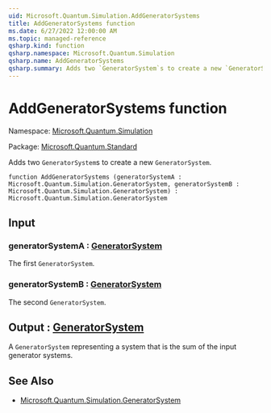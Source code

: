 ```yaml
---
uid: Microsoft.Quantum.Simulation.AddGeneratorSystems
title: AddGeneratorSystems function
ms.date: 6/27/2022 12:00:00 AM
ms.topic: managed-reference
qsharp.kind: function
qsharp.namespace: Microsoft.Quantum.Simulation
qsharp.name: AddGeneratorSystems
qsharp.summary: Adds two `GeneratorSystem`s to create a new `GeneratorSystem`.
---
```


# AddGeneratorSystems function

Namespace: [Microsoft.Quantum.Simulation](xref:Microsoft.Quantum.Simulation)

Package: [Microsoft.Quantum.Standard](https://nuget.org/packages/Microsoft.Quantum.Standard)


Adds two `GeneratorSystem`s to create a new `GeneratorSystem`.

```qsharp
function AddGeneratorSystems (generatorSystemA : Microsoft.Quantum.Simulation.GeneratorSystem, generatorSystemB : Microsoft.Quantum.Simulation.GeneratorSystem) : Microsoft.Quantum.Simulation.GeneratorSystem
```


## Input

### generatorSystemA : [GeneratorSystem](xref:Microsoft.Quantum.Simulation.GeneratorSystem)

The first `GeneratorSystem`.


### generatorSystemB : [GeneratorSystem](xref:Microsoft.Quantum.Simulation.GeneratorSystem)

The second `GeneratorSystem`.



## Output : [GeneratorSystem](xref:Microsoft.Quantum.Simulation.GeneratorSystem)

A `GeneratorSystem` representing a system that is the sum of theinput generator systems.

## See Also

- [Microsoft.Quantum.Simulation.GeneratorSystem](xref:Microsoft.Quantum.Simulation.GeneratorSystem)